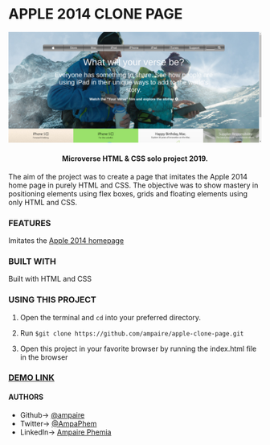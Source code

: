 # APPLE 2014 CLONE PAGE
![screenshot](/images/apple.png)
<h4 align = 'center'> Microverse HTML &amp; CSS solo project 2019.</h4>

The aim of the project was to create a page that imitates the Apple 2014 home page in purely HTML and CSS.
The objective was to show mastery in positioning elements using flex boxes, grids and floating elements using only HTML and CSS.

### FEATURES
Imitates the [Apple 2014 homepage](http://archive.fo/UW4oR)


### BUILT WITH
Built with HTML and CSS

### USING THIS PROJECT
1. Open the terminal and ``cd`` into your preferred directory.

2. Run ``$git clone https://github.com/ampaire/apple-clone-page.git``

3. Open this project in your favorite browser by running the index.html file in the browser


### [DEMO LINK](https://raw.githack.com/ampaire/apple-clone-page/ft-development/index.html)

#### AUTHORS
- Github-> [@ampaire](https://github.com/ampaire)
- Twitter-> [@AmpaPhem](https://twitter.com/AmpaPhem)
- LinkedIn-> [Ampaire Phemia](https://www.linkedin.com/in/ampaire-phemia-b41619181)
